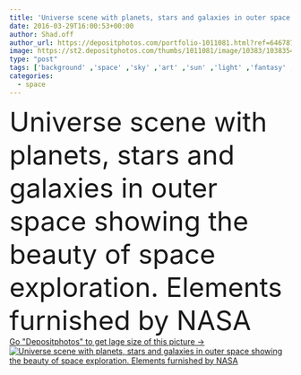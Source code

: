 ```yaml
---
title: 'Universe scene with planets, stars and galaxies in outer space showing the beauty of space exploration. Elements furnished by NASA'
date: 2016-03-29T16:00:53+00:00
author: Shad.off
author_url: https://depositphotos.com/portfolio-1011081.html?ref=64678756
image: https://st2.depositphotos.com/thumbs/1011081/image/10383/103835476/api_thumb_450.jpg?forcejpeg=true
type: "post"
tags: ['background' ,'space' ,'sky' ,'art' ,'sun' ,'light' ,'fantasy' ,'night' ,'wallpaper' ,'earth' ,'planet' ,'science' ,'moon' ,'stars' ,'astronomy' ,'galaxy' ,'universe' ,'telescope' ,'gas' ,'fiction' ,'orbit' ,'halo' ,'exploration' ,'cosmos' ,'comet' ,'nebula' ,'satellite' ,'ethereal' ,'astronaut' ,'plasma' ,'cluster' ,'celestial' ,'planetarium' ,'shuttle' ,'spaceship' ,'meteor' ,'nebulae' ,'interstellar' ,'kepler' ,'outer space' ,'solar system' ,'milky way' ,'star field' ,'deep space' ,'view from space' ]
categories: 
  - space
---
```

<div aling="center">
            <font size="60"> Universe scene with planets, stars and galaxies in outer space showing the beauty of space exploration. Elements furnished by NASA</font>   
</div>
<div>
    <a href='https://st2.depositphotos.com/thumbs/1011081/image/10383/103835476/api_thumb_450.jpg?forcejpeg=true?ref=64678756' target=_blank > Go "Depositphotos" to get lage size of this picture ->
        <img href='https://st2.depositphotos.com/thumbs/1011081/image/10383/103835476/api_thumb_450.jpg?forcejpeg=true?ref=64678756' src='https://st2.depositphotos.com/1011081/10383/i/950/depositphotos_103835476-stock-photo-universe-scene-with-planets-stars.jpg?forcejpeg=true' alt='Universe scene with planets, stars and galaxies in outer space showing the beauty of space exploration. Elements furnished by NASA' >
    </a>
</div>
